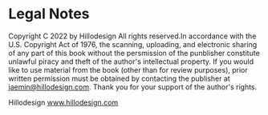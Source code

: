 # Legal Notes

Copyright C 2022 by Hillodesign
All rights reserved.In accordance with the U.S. Copyright Act of 1976, the scanning, uploading, and electronic sharing of any part of this book without the persmission of the punblisher constitute unlawful piracy and theft of the author's intellectual property. If you would like to use material from the book (other than for review purposes), prior written permission must be obtained by contacting the publisher at jaemin@hillodesign.com. Thank you for your support of the author's rights.

Hillodesign
www.hillodesign.com